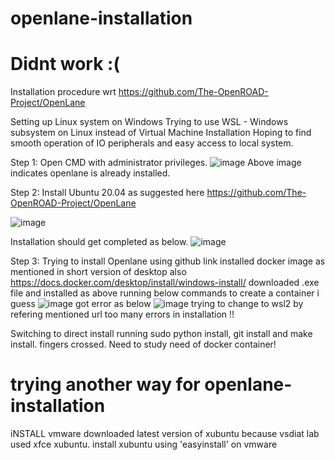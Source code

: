# openlane-installation
# Didnt work :(
Installation procedure wrt https://github.com/The-OpenROAD-Project/OpenLane 

Setting up Linux system on Windows
Trying to use WSL - Windows subsystem on Linux instead of Virtual Machine Installation
Hoping to find smooth operation of IO peripherals and easy access to local system.

Step 1: Open CMD with administrator privileges.
![image](https://user-images.githubusercontent.com/16399079/206835686-87efb9b1-25ad-456a-9b11-b89bbbe3ce8a.png)
Above image indicates openlane is already installed.

Step 2: Install Ubuntu 20.04 as suggested here
https://github.com/The-OpenROAD-Project/OpenLane

![image](https://user-images.githubusercontent.com/16399079/206835778-56ce66c0-82f0-4f82-9402-d76ddb125463.png)

Installation should get completed as below.
![image](https://user-images.githubusercontent.com/16399079/206960407-a3153c96-558f-4c70-8bd9-c27627b5b13f.png)

 Step 3: Trying to install Openlane using github link 
 installed docker image as mentioned in short version of desktop also 
 https://docs.docker.com/desktop/install/windows-install/
  downloaded .exe file and installed as above
 running below commands to create a container i guess
 ![image](https://user-images.githubusercontent.com/16399079/206965630-9b1f45e1-126d-4e3a-a463-4e6086c6585f.png)
got error as below
![image](https://user-images.githubusercontent.com/16399079/206965878-4c30192e-88d7-44c9-a285-03b58c54abc8.png)
trying to change to wsl2 by refering mentioned url
too many errors in installation !!

Switching to direct install
running sudo python install, git install and make install. fingers crossed.
Need to study need of docker container!

# trying another way for openlane-installation
iNSTALL vmware
downloaded latest version of xubuntu because vsdiat lab used xfce xubuntu.
install xubuntu using 'easyinstall' on vmware





 
 
